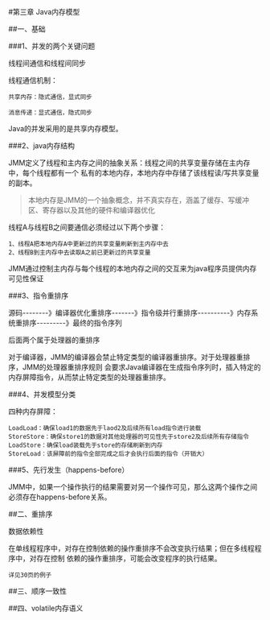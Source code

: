 #第三章 Java内存模型

##一、基础

###1、并发的两个关键问题

线程间通信和线程间同步

线程通信机制：

    共享内存：隐式通信，显式同步
    
    消息传递：显式通信，隐式同步
    
Java的并发采用的是共享内存模型。
    
###2、java内存结构

JMM定义了线程和主内存之间的抽象关系：线程之间的共享变量存储在主内存中，每个线程都有一个
私有的本地内存，本地内存中存储了该线程读/写共享变量的副本。
>本地内存是JMM的一个抽象概念，并不真实存在，涵盖了缓存、写缓冲区、寄存器以及其他的硬件和编译器优化

线程A与线程B之间要通信必须经过以下两个步骤：

    1、线程A把本地内存A中更新过的共享变量刷新到主内存中去
    2、线程B到主内存中去读取A之前已更新过的共享变量

JMM通过控制主内存与每个线程的本地内存之间的交互来为java程序员提供内存可见性保证

###3、指令重排序

源码--------》编译器优化重排序-------》指令级并行重排序----------》内存系统重排序---------》最终的指令序列

后面两个属于处理器的重排序

对于编译器，JMM的编译器会禁止特定类型的编译器重排序。对于处理器重排序，JMM的处理器重排序规则
会要求Java编译器在生成指令序列时，插入特定的内存屏障指令，从而禁止特定类型的处理器重排序。

###4、并发模型分类

四种内存屏障：

    LoadLoad：确保load1的数据先于laod2及后续所有load指令进行装载
    StoreStore：确保store1的数据对其他处理器的可见性先于store2及后续所有存储指令
    LoadStore：确保load装载先于store的存储刷新到内存
    StoreLoad：该屏障前的指令全部完成之后才会执行后面的指令（开销大）
    
###5、先行发生（happens-before）

JMM中，如果一个操作执行的结果需要对另一个操作可见，那么这两个操作之间必须存在happens-before关系。

##二、重排序

数据依赖性

在单线程程序中，对存在控制依赖的操作重排序不会改变执行结果；但在多线程程序中，对存在控制
依赖的操作重排序，可能会改变程序的执行结果。

    详见30页的例子

##三、顺序一致性

##四、volatile内存语义


